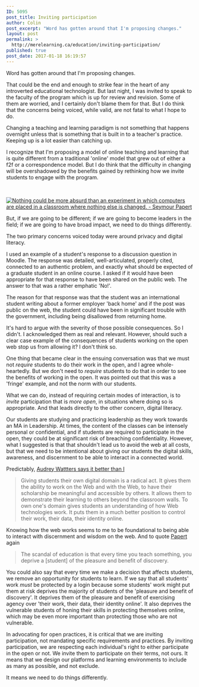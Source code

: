 ```yaml
---
ID: 5095
post_title: Inviting participation
author: Colin
post_excerpt: "Word has gotten around that I'm proposing changes."
layout: post
permalink: >
  http://merelearning.ca/education/inviting-participation/
published: true
post_date: 2017-01-18 16:19:57
---
```

Word has gotten around that I'm proposing changes.

That could be the end and enough to strike fear in the heart of any introverted educational technologist. But last night, I was invited to speak to the faculty of the program which is up for review and revision. Some of them are worried, and I certainly don't blame them for that. But I do think that the concerns being voiced, while valid, are not fatal to what I hope to do.

Changing a teaching and learning paradigm is not something that happens overnight unless that is something that is built in to a teacher's practice. Keeping up is a lot easier than catching up.

I recognize that I'm proposing a model of online teaching and learning that is quite different from a traditional 'online' model that grew out of either a f2f or a correspondence model. But I do think that the difficulty in changing will be overshadowed by the benefits gained by rethinking how we invite students to engage with the program.

&nbsp;

<a title="Seymour Papert quote" href="http://www.azquotes.com/quote/1338664"><img src="http://www.azquotes.com/picture-quotes/quote-nothing-could-be-more-absurd-than-an-experiment-in-which-computers-are-placed-in-a-classroom-seymour-papert-133-86-64.jpg" alt="Nothing could be more absurd than an experiment in which computers are placed in a classroom where nothing else is changed. - Seymour Papert" /></a>

But, if we are going to be different; if we are going to become leaders in the field; if we are going to have broad impact, we need to do things differently.

The two primary concerns voiced today were around privacy and digital literacy.

I used an example of a student's response to a discussion question in Moodle. The response was detailed, well-articulated, properly cited, connected to an authentic problem, and exactly what should be expected of a graduate student in an online course. I asked if it would have been appropriate for that response to have been shared on the public web. The answer to that was a rather emphatic 'No!'.

The reason for that response was that the student was an international student writing about a former employer 'back home' and if the post was public on the web, the student could have been in significant trouble with the government, including being disallowed from returning home.

It's hard to argue with the severity of those possible consequences. So I didn't. I acknowledged them as real and relevant. However, should such a clear case example of the consequences of students working on the open web stop us from allowing it? I don't think so.

One thing that became clear in the ensuing conversation was that we must not <em>require</em> students to do their work in the open, and I agree whole-heartedly. But we don't need to <em>require</em> students to do that in order to see the benefits of working in the open. It was pointed out that this was a 'fringe' example, and not the norm with our students.

What we can do, instead of requiring certain modes of interaction, is to <em>invite</em> participation that is <em>more open</em>, in situations where doing so is appropriate. And that leads directly to the other concern, digital literacy.

Our students are studying and practicing leadership as they work towards an MA in Leadership. At times, the content of the classes can be intensely personal or confidential, and if students are required to participate in the open, they could be at significant risk of breaching confidentiality. However, what I suggested is that that shouldn't lead us to avoid the web at all costs, but that we need to be intentional about giving our students the digital skills, awareness, and discernment to be able to interact in a connected world.

Predictably, <a href="http://hackeducation.com/2015/10/19/domains" target="_blank" rel="noopener">Audrey Wattters says it better than I</a>
<blockquote>Giving students their own digital domain is a radical act. It gives them the ability to work on the Web and with the Web, to have their scholarship be meaningful and accessible by others. It allows them to demonstrate their learning to others beyond the classroom walls. To own one's domain gives students an understanding of how Web technologies work. It puts them in a much better position to control their work, their data, their identity online.</blockquote>
Knowing how the web works seems to me to be foundational to being able to interact with discernment and wisdom on the web. And to quote <a href="http://www.azquotes.com/quote/602443" target="_blank" rel="noopener">Papert</a> again
<blockquote>The scandal of education is that every time you teach something, you deprive a [student] of the pleasure and benefit of discovery.</blockquote>
You could also say that every time we make a decision that affects students, we remove an opportunity for students to learn. If we say that all students' work <em>must</em> be protected by a login because some students' work might put them at risk deprives the majority of students of the 'pleasure and benefit of discovery'. It deprives them of the pleasure and benefit of exercising agency over 'their work, their data, their identity online'. It also deprives the vulnerable students of honing their skills in protecting themselves online, which may be even more important than protecting those who are not vulnerable.

In advocating for open practices, it is critical that we are inviting participation, not mandating specific requirements and practices. By inviting participation, we are respecting each individual's right to either participate in the open or not. We invite them to participate on their terms, not ours. It means that we design our platforms and learning environments to include as many as possible, and not exclude.

It means we need to do things differently.

&nbsp;